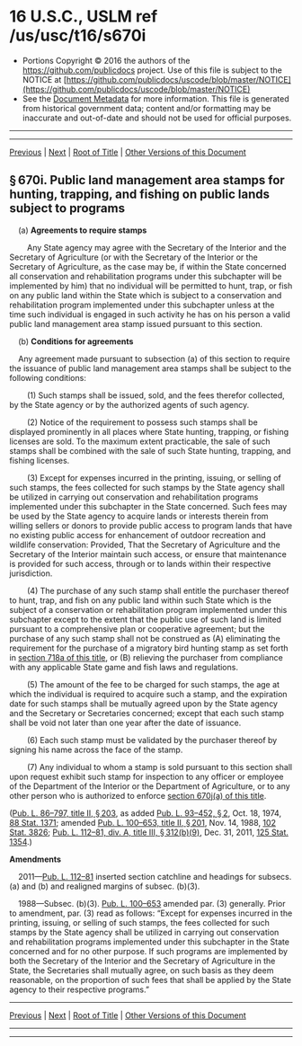---
---

# 16 U.S.C., USLM ref /us/usc/t16/s670i

* Portions Copyright © 2016 the authors of the https://github.com/publicdocs project.
  Use of this file is subject to the NOTICE at [https://github.com/publicdocs/uscode/blob/master/NOTICE](https://github.com/publicdocs/uscode/blob/master/NOTICE)
* See the [Document Metadata](././../../../../..//README.md) for more information.
  This file is generated from historical government data; content and/or formatting may be inaccurate and out-of-date and should not be used for official purposes.

----------
----------

[Previous](./../../../../..//us/usc/t16/ch5C/schII/m__us_usc_t16_s670h.md) | [Next](./../../../../..//us/usc/t16/ch5C/schII/m__us_usc_t16_s670j.md) | [Root of Title](./../../../../../) | [Other Versions of this Document](https://publicdocs.github.io/go/links?ns=uslm&ref=%2Fus%2Fusc%2Ft16%2Fs670i)

## § 670i. Public land management area stamps for hunting, trapping, and fishing on public lands subject to programs

    (a) __Agreements to require stamps__ 

        Any State agency may agree with the Secretary of the Interior and the Secretary of Agriculture (or with the Secretary of the Interior or the Secretary of Agriculture, as the case may be, if within the State concerned all conservation and rehabilitation programs under this subchapter will be implemented by him) that no individual will be permitted to hunt, trap, or fish on any public land within the State which is subject to a conservation and rehabilitation program implemented under this subchapter unless at the time such individual is engaged in such activity he has on his person a valid public land management area stamp issued pursuant to this section.

    (b) __Conditions for agreements__ 

    Any agreement made pursuant to subsection (a) of this section to require the issuance of public land management area stamps shall be subject to the following conditions:

        (1) Such stamps shall be issued, sold, and the fees therefor collected, by the State agency or by the authorized agents of such agency.

        (2) Notice of the requirement to possess such stamps shall be displayed prominently in all places where State hunting, trapping, or fishing licenses are sold. To the maximum extent practicable, the sale of such stamps shall be combined with the sale of such State hunting, trapping, and fishing licenses.

        (3) Except for expenses incurred in the printing, issuing, or selling of such stamps, the fees collected for such stamps by the State agency shall be utilized in carrying out conservation and rehabilitation programs implemented under this subchapter in the State concerned. Such fees may be used by the State agency to acquire lands or interests therein from willing sellers or donors to provide public access to program lands that have no existing public access for enhancement of outdoor recreation and wildlife conservation: Provided, That the Secretary of Agriculture and the Secretary of the Interior maintain such access, or ensure that maintenance is provided for such access, through or to lands within their respective jurisdiction.

        (4) The purchase of any such stamp shall entitle the purchaser thereof to hunt, trap, and fish on any public land within such State which is the subject of a conservation or rehabilitation program implemented under this subchapter except to the extent that the public use of such land is limited pursuant to a comprehensive plan or cooperative agreement; but the purchase of any such stamp shall not be construed as (A) eliminating the requirement for the purchase of a migratory bird hunting stamp as set forth in [section 718a of this title][/us/usc/t16/s718a], or (B) relieving the purchaser from compliance with any applicable State game and fish laws and regulations.

        (5) The amount of the fee to be charged for such stamps, the age at which the individual is required to acquire such a stamp, and the expiration date for such stamps shall be mutually agreed upon by the State agency and the Secretary or Secretaries concerned; except that each such stamp shall be void not later than one year after the date of issuance.

        (6) Each such stamp must be validated by the purchaser thereof by signing his name across the face of the stamp.

        (7) Any individual to whom a stamp is sold pursuant to this section shall upon request exhibit such stamp for inspection to any officer or employee of the Department of the Interior or the Department of Agriculture, or to any other person who is authorized to enforce [section 670j(a) of this title][/us/usc/t16/s670j/a].

([Pub. L. 86–797, title II, § 203][/us/pl/86/797/s203], as added [Pub. L. 93–452, § 2][/us/pl/93/452/s2], Oct. 18, 1974, [88 Stat. 1371][/us/stat/88/1371]; amended [Pub. L. 100–653, title II, § 201][/us/pl/100/653/s201], Nov. 14, 1988, [102 Stat. 3826][/us/stat/102/3826]; [Pub. L. 112–81, div. A, title III, § 312(b)(9)][/us/pl/112/81/s312/b/9], Dec. 31, 2011, [125 Stat. 1354][/us/stat/125/1354].)

 __Amendments__ 

    2011—[Pub. L. 112–81][/us/pl/112/81] inserted section catchline and headings for subsecs. (a) and (b) and realigned margins of subsec. (b)(3).

    1988—Subsec. (b)(3). [Pub. L. 100–653][/us/pl/100/653] amended par. (3) generally. Prior to amendment, par. (3) read as follows: “Except for expenses incurred in the printing, issuing, or selling of such stamps, the fees collected for such stamps by the State agency shall be utilized in carrying out conservation and rehabilitation programs implemented under this subchapter in the State concerned and for no other purpose. If such programs are implemented by both the Secretary of the Interior and the Secretary of Agriculture in the State, the Secretaries shall mutually agree, on such basis as they deem reasonable, on the proportion of such fees that shall be applied by the State agency to their respective programs.”

----------

[Previous](./../../../../..//us/usc/t16/ch5C/schII/m__us_usc_t16_s670h.md) | [Next](./../../../../..//us/usc/t16/ch5C/schII/m__us_usc_t16_s670j.md) | [Root of Title](./../../../../../) | [Other Versions of this Document](https://publicdocs.github.io/go/links?ns=uslm&ref=%2Fus%2Fusc%2Ft16%2Fs670i)

----------
----------

[/us/usc/t16/s718a]: https://publicdocs.github.io/go/links?ns=uslm&ref=%2Fus%2Fusc%2Ft16%2Fs718a
[/us/usc/t16/s670j/a]: https://publicdocs.github.io/go/links?ns=uslm&ref=%2Fus%2Fusc%2Ft16%2Fs670j%2Fa
[/us/pl/86/797/s203]: https://publicdocs.github.io/go/links?ns=uslm&ref=%2Fus%2Fpl%2F86%2F797%2Fs203
[/us/pl/93/452/s2]: https://publicdocs.github.io/go/links?ns=uslm&ref=%2Fus%2Fpl%2F93%2F452%2Fs2
[/us/stat/88/1371]: https://publicdocs.github.io/go/links?ns=uslm&ref=%2Fus%2Fstat%2F88%2F1371
[/us/pl/100/653/s201]: https://publicdocs.github.io/go/links?ns=uslm&ref=%2Fus%2Fpl%2F100%2F653%2Fs201
[/us/stat/102/3826]: https://publicdocs.github.io/go/links?ns=uslm&ref=%2Fus%2Fstat%2F102%2F3826
[/us/pl/112/81/s312/b/9]: https://publicdocs.github.io/go/links?ns=uslm&ref=%2Fus%2Fpl%2F112%2F81%2Fs312%2Fb%2F9
[/us/stat/125/1354]: https://publicdocs.github.io/go/links?ns=uslm&ref=%2Fus%2Fstat%2F125%2F1354
[/us/pl/112/81]: https://publicdocs.github.io/go/links?ns=uslm&ref=%2Fus%2Fpl%2F112%2F81
[/us/pl/100/653]: https://publicdocs.github.io/go/links?ns=uslm&ref=%2Fus%2Fpl%2F100%2F653


